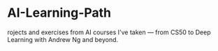 # AI-Learning-Path
rojects and exercises from AI courses I've taken — from CS50 to Deep Learning with Andrew Ng and beyond.
